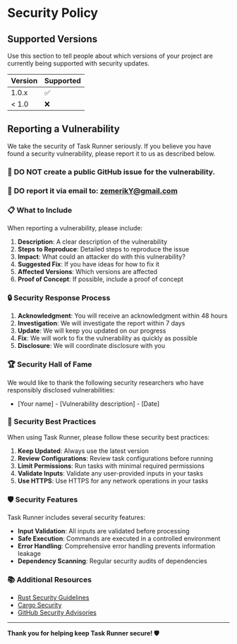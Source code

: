 # Security Policy

## Supported Versions

Use this section to tell people about which versions of your project are currently being supported with security updates.

| Version | Supported          |
| ------- | ------------------ |
| 1.0.x   | :white_check_mark: |
| < 1.0   | :x:                |

## Reporting a Vulnerability

We take the security of Task Runner seriously. If you believe you have found a security vulnerability, please report it to us as described below.

### 🚨 **DO NOT** create a public GitHub issue for the vulnerability.

### 📧 **DO** report it via email to: [zemerikY@gmail.com](mailto:zemeriky@gmail.com)

### 📋 What to Include

When reporting a vulnerability, please include:

1. **Description**: A clear description of the vulnerability
2. **Steps to Reproduce**: Detailed steps to reproduce the issue
3. **Impact**: What could an attacker do with this vulnerability?
4. **Suggested Fix**: If you have ideas for how to fix it
5. **Affected Versions**: Which versions are affected
6. **Proof of Concept**: If possible, include a proof of concept

### 🔒 Security Response Process

1. **Acknowledgment**: You will receive an acknowledgment within 48 hours
2. **Investigation**: We will investigate the report within 7 days
3. **Update**: We will keep you updated on our progress
4. **Fix**: We will work to fix the vulnerability as quickly as possible
5. **Disclosure**: We will coordinate disclosure with you

### 🏆 Security Hall of Fame

We would like to thank the following security researchers who have responsibly disclosed vulnerabilities:

- [Your name] - [Vulnerability description] - [Date]

### 🔧 Security Best Practices

When using Task Runner, please follow these security best practices:

1. **Keep Updated**: Always use the latest version
2. **Review Configurations**: Review task configurations before running
3. **Limit Permissions**: Run tasks with minimal required permissions
4. **Validate Inputs**: Validate any user-provided inputs in your tasks
5. **Use HTTPS**: Use HTTPS for any network operations in your tasks

### 🛡️ Security Features

Task Runner includes several security features:

- **Input Validation**: All inputs are validated before processing
- **Safe Execution**: Commands are executed in a controlled environment
- **Error Handling**: Comprehensive error handling prevents information leakage
- **Dependency Scanning**: Regular security audits of dependencies

### 📚 Additional Resources

- [Rust Security Guidelines](https://doc.rust-lang.org/book/ch00-00-introduction.html)
- [Cargo Security](https://doc.rust-lang.org/cargo/)
- [GitHub Security Advisories](https://docs.github.com/en/code-security/security-advisories)

---

**Thank you for helping keep Task Runner secure! 🛡️** 